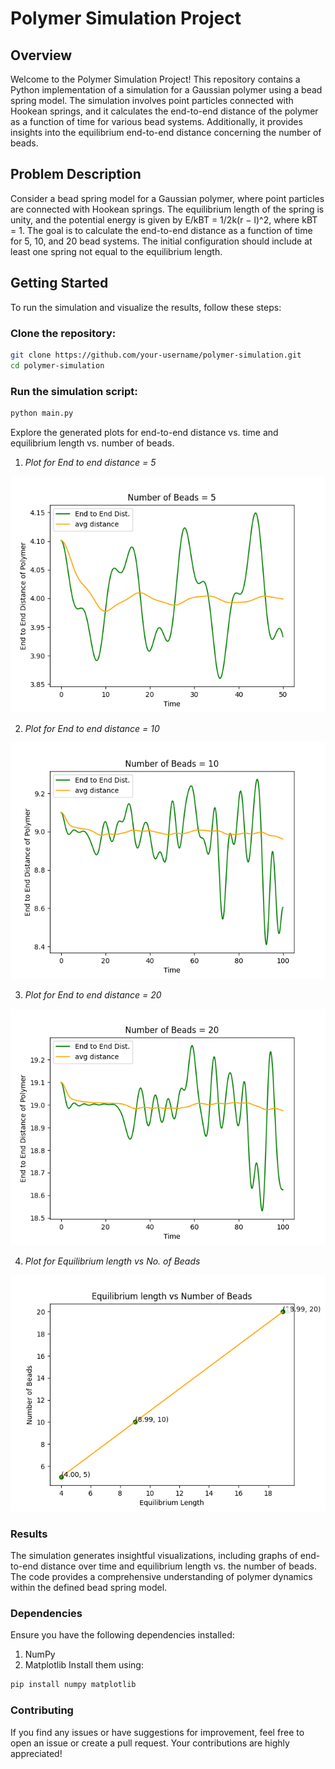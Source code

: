 # Polymer Simulation Project
## Overview
Welcome to the Polymer Simulation Project! This repository contains a Python implementation of a simulation for a Gaussian polymer using a bead spring model. The simulation involves point particles connected with Hookean springs, and it calculates the end-to-end distance of the polymer as a function of time for various bead systems. Additionally, it provides insights into the equilibrium end-to-end distance concerning the number of beads.

## Problem Description
Consider a bead spring model for a Gaussian polymer, where point particles are connected with Hookean springs. The equilibrium length of the spring is unity, and the potential energy is given by E/kBT = 1/2k(r − l)^2, where kBT = 1. The goal is to calculate the end-to-end distance as a function of time for 5, 10, and 20 bead systems. The initial configuration should include at least one spring not equal to the equilibrium length.

## Getting Started
To run the simulation and visualize the results, follow these steps:

### Clone the repository:

```bash
git clone https://github.com/your-username/polymer-simulation.git
cd polymer-simulation
```
### Run the simulation script:

```bash
python main.py
```

Explore the generated plots for end-to-end distance vs. time and equilibrium length vs. number of beads.
1. *Plot for End to end distance = 5*
   
![End to end distance = 5](Results/Beads_5.png)


2. *Plot for End to end distance = 10*

![End to end distance = 5](Results/Beads_10_a_0_b_100.png)


3. *Plot for End to end distance = 20*
   
![End to end distance = 5](Results/Beads_20_a_0_b_100.png)


4. *Plot for Equilibrium length vs No. of Beads*
   
![End to end distance = 5](Results/Equilibrium.png)



### Results
The simulation generates insightful visualizations, including graphs of end-to-end distance over time and equilibrium length vs. the number of beads. The code provides a comprehensive understanding of polymer dynamics within the defined bead spring model.

### Dependencies
Ensure you have the following dependencies installed:
1. NumPy
2. Matplotlib
Install them using:

```bash
pip install numpy matplotlib
```
### Contributing
If you find any issues or have suggestions for improvement, feel free to open an issue or create a pull request. 
Your contributions are highly appreciated!
